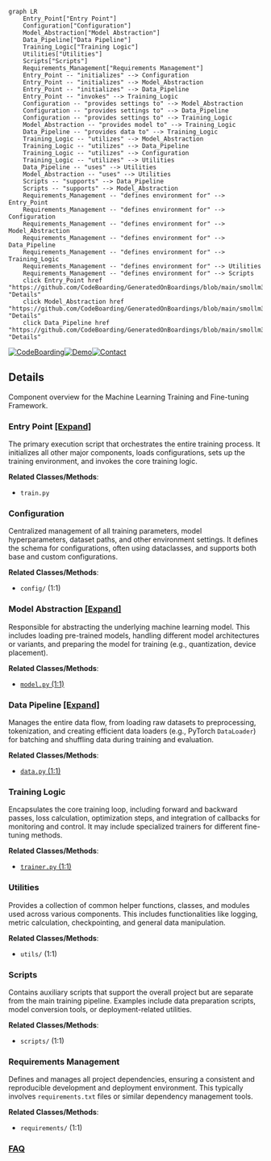 ```mermaid
graph LR
    Entry_Point["Entry Point"]
    Configuration["Configuration"]
    Model_Abstraction["Model Abstraction"]
    Data_Pipeline["Data Pipeline"]
    Training_Logic["Training Logic"]
    Utilities["Utilities"]
    Scripts["Scripts"]
    Requirements_Management["Requirements Management"]
    Entry_Point -- "initializes" --> Configuration
    Entry_Point -- "initializes" --> Model_Abstraction
    Entry_Point -- "initializes" --> Data_Pipeline
    Entry_Point -- "invokes" --> Training_Logic
    Configuration -- "provides settings to" --> Model_Abstraction
    Configuration -- "provides settings to" --> Data_Pipeline
    Configuration -- "provides settings to" --> Training_Logic
    Model_Abstraction -- "provides model to" --> Training_Logic
    Data_Pipeline -- "provides data to" --> Training_Logic
    Training_Logic -- "utilizes" --> Model_Abstraction
    Training_Logic -- "utilizes" --> Data_Pipeline
    Training_Logic -- "utilizes" --> Configuration
    Training_Logic -- "utilizes" --> Utilities
    Data_Pipeline -- "uses" --> Utilities
    Model_Abstraction -- "uses" --> Utilities
    Scripts -- "supports" --> Data_Pipeline
    Scripts -- "supports" --> Model_Abstraction
    Requirements_Management -- "defines environment for" --> Entry_Point
    Requirements_Management -- "defines environment for" --> Configuration
    Requirements_Management -- "defines environment for" --> Model_Abstraction
    Requirements_Management -- "defines environment for" --> Data_Pipeline
    Requirements_Management -- "defines environment for" --> Training_Logic
    Requirements_Management -- "defines environment for" --> Utilities
    Requirements_Management -- "defines environment for" --> Scripts
    click Entry_Point href "https://github.com/CodeBoarding/GeneratedOnBoardings/blob/main/smollm3_finetune/Entry_Point.md" "Details"
    click Model_Abstraction href "https://github.com/CodeBoarding/GeneratedOnBoardings/blob/main/smollm3_finetune/Model_Abstraction.md" "Details"
    click Data_Pipeline href "https://github.com/CodeBoarding/GeneratedOnBoardings/blob/main/smollm3_finetune/Data_Pipeline.md" "Details"
```

[![CodeBoarding](https://img.shields.io/badge/Generated%20by-CodeBoarding-9cf?style=flat-square)](https://github.com/CodeBoarding/GeneratedOnBoardings)[![Demo](https://img.shields.io/badge/Try%20our-Demo-blue?style=flat-square)](https://www.codeboarding.org/demo)[![Contact](https://img.shields.io/badge/Contact%20us%20-%20contact@codeboarding.org-lightgrey?style=flat-square)](mailto:contact@codeboarding.org)

## Details

Component overview for the Machine Learning Training and Fine-tuning Framework.

### Entry Point [[Expand]](./Entry_Point.md)
The primary execution script that orchestrates the entire training process. It initializes all other major components, loads configurations, sets up the training environment, and invokes the core training logic.


**Related Classes/Methods**:

- `train.py`


### Configuration
Centralized management of all training parameters, model hyperparameters, dataset paths, and other environment settings. It defines the schema for configurations, often using dataclasses, and supports both base and custom configurations.


**Related Classes/Methods**:

- `config/` (1:1)


### Model Abstraction [[Expand]](./Model_Abstraction.md)
Responsible for abstracting the underlying machine learning model. This includes loading pre-trained models, handling different model architectures or variants, and preparing the model for training (e.g., quantization, device placement).


**Related Classes/Methods**:

- <a href="https://github.com/Josephrp/smollm3_finetune/blob/main/src/model.py#L1-L1" target="_blank" rel="noopener noreferrer">`model.py` (1:1)</a>


### Data Pipeline [[Expand]](./Data_Pipeline.md)
Manages the entire data flow, from loading raw datasets to preprocessing, tokenization, and creating efficient data loaders (e.g., PyTorch `DataLoader`) for batching and shuffling data during training and evaluation.


**Related Classes/Methods**:

- <a href="https://github.com/Josephrp/smollm3_finetune/blob/main/src/data.py#L1-L1" target="_blank" rel="noopener noreferrer">`data.py` (1:1)</a>


### Training Logic
Encapsulates the core training loop, including forward and backward passes, loss calculation, optimization steps, and integration of callbacks for monitoring and control. It may include specialized trainers for different fine-tuning methods.


**Related Classes/Methods**:

- <a href="https://github.com/Josephrp/smollm3_finetune/blob/main/src/trainer.py#L1-L1" target="_blank" rel="noopener noreferrer">`trainer.py` (1:1)</a>


### Utilities
Provides a collection of common helper functions, classes, and modules used across various components. This includes functionalities like logging, metric calculation, checkpointing, and general data manipulation.


**Related Classes/Methods**:

- `utils/` (1:1)


### Scripts
Contains auxiliary scripts that support the overall project but are separate from the main training pipeline. Examples include data preparation scripts, model conversion tools, or deployment-related utilities.


**Related Classes/Methods**:

- `scripts/` (1:1)


### Requirements Management
Defines and manages all project dependencies, ensuring a consistent and reproducible development and deployment environment. This typically involves `requirements.txt` files or similar dependency management tools.


**Related Classes/Methods**:

- `requirements/` (1:1)




### [FAQ](https://github.com/CodeBoarding/GeneratedOnBoardings/tree/main?tab=readme-ov-file#faq)